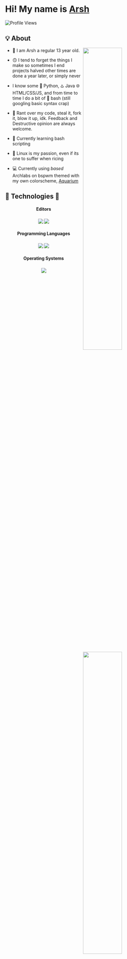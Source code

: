 # Hi! My name is [Arsh ]()

![Profile Views](https://api.ghprofile.me/view?username=Arsh90&color=2E3440&label=profile_views)

## 💡 About
<a href="https://github.com/Arsh90">
  <img align="right" width="50%" src="https://github-readme-stats.vercel.app/api?username=Arsh90&show_icons=true&title_color=E6DFB8&text_color=cddbf9&icon_color=caf6bb&bg_color=20202A">
  <img align="right" width="50%" src="https://github-readme-streak-stats.herokuapp.com/?user=Arsh90&currStreakLabel=E6DFB8&sideLabels=cddbf9&currStreakNum=caf6bb&sideNums=E6DFB8&dates=E6DFB8&ring=cddbf9&fire=cddbf9&stroke=caf6bb&background=20202A">
  <img align="right" width="50%" src="https://github-readme-stats.vercel.app/api/top-langs/?username=frenzyexists&layout=compact&title_color=E6DFB8&text_color=cddbf9&icon_color=caf6bb&bg_color=20202A" alt="frenzystreaks" />
</a>

- 📓 I am Arsh a regular 13 year old.

- 🙃 I tend to forget the things I make so sometimes I end projects halved other times are done a year later, or simply never

 - I know some 🐍 Python, ♨️ Java 🌐 HTML/CSS/JS, and from time to time I do a bit of 🚀 bash (still googling basic syntax crap)

- 👯 Rant over my code, steal it, fork it, blow it up, idk. Feedback and Destructive opinion are always welcome.

- 🌱 Currently learning bash scripting

- 👾 Linux is my passion, even if its one to suffer when ricing

- 💻 Currently using *based* Archlabs on bspwm themed with my own colorscheme, [Aquarium](https://github.com/FrenzyExists/aquarium-vim)

## 💙 Technologies 💙

<h4 align="center">Editors</h4>

<h3 align="center">
<img src="https://img.shields.io/badge/neovim%20-%2357A143.svg?style=for-the-badge&logo=neovim&logoColor=FFFFFF">
<img src="https://img.shields.io/badge/vscode%20-%23007ACC.svg?style=for-the-badge&logo=visual-studio-code&logoColor=FFFFFF">
</h3>

<h4 align="center">Programming Languages</h4>

<h3 align="center">
<img src="https://img.shields.io/badge/python%20-%2314354C.svg?style=for-the-badge&logo=python&logoColor=FFFFFF">
<img src="https://img.shields.io/badge/java%20-%23A07ACC.svg?style=for-the-badge&logo=java&logoColor=FFFFFF">
</h3>

<h4 align="center">Operating Systems</h4>

<h3 align="center">
<img src="https://img.shields.io/badge/arch_linux%20-%231793D1.svg?style=for-the-badge&logo=arch-linux&logoColor=FFFFFF">
